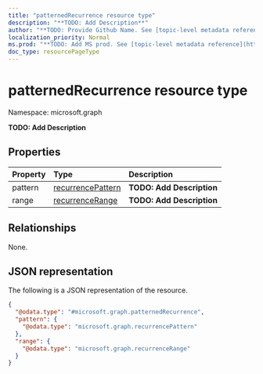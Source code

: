 ```yaml
---
title: "patternedRecurrence resource type"
description: "**TODO: Add Description**"
author: "**TODO: Provide Github Name. See [topic-level metadata reference](https://msgo.azurewebsites.net/add/document/guidelines/metadata.html#topic-level-metadata)**"
localization_priority: Normal
ms.prod: "**TODO: Add MS prod. See [topic-level metadata reference](https://msgo.azurewebsites.net/add/document/guidelines/metadata.html#topic-level-metadata)**"
doc_type: resourcePageType
---
```


# patternedRecurrence resource type


Namespace: microsoft.graph

**TODO: Add Description**

## Properties
|Property|Type|Description|
|:---|:---|:---|
|pattern|[recurrencePattern](../resources/recurrencepattern.md)|**TODO: Add Description**|
|range|[recurrenceRange](../resources/recurrencerange.md)|**TODO: Add Description**|

## Relationships
None.

## JSON representation
The following is a JSON representation of the resource.
<!-- {
  "blockType": "resource",
  "@odata.type": "microsoft.graph.patternedRecurrence"
}
-->
``` json
{
  "@odata.type": "#microsoft.graph.patternedRecurrence",
  "pattern": {
    "@odata.type": "microsoft.graph.recurrencePattern"
  },
  "range": {
    "@odata.type": "microsoft.graph.recurrenceRange"
  }
}
```

